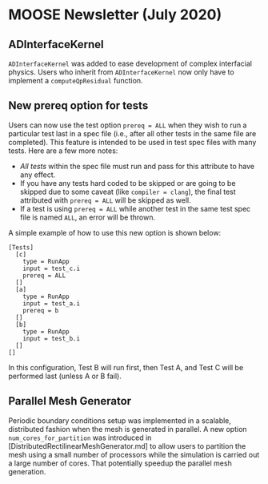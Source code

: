 # MOOSE Newsletter (July 2020)

## ADInterfaceKernel

`ADInterfaceKernel` was added to ease development of complex interfacial
physics. Users who inherit from `ADInterfaceKernel` now only have to implement a
`computeQpResidual` function.

## New prereq option for tests

Users can now use the test option `prereq = ALL` when they wish to run a
particular test last in a spec file (i.e., after all other tests in the same
file are completed). This feature is intended to be used in test spec files with
many tests. Here are a few more notes:

- *All tests* within the spec file must run and pass for this
  attribute to have any effect.
- If you have any tests hard coded to be skipped or are going to be skipped due
  to some caveat (like `compiler = clang`), the final test attributed with
  `prereq = ALL` will be skipped as well.
- If a test is using `prereq = ALL` while another test in the same test spec
  file is named `ALL`, an error will be thrown.

A simple example of how to use this new option is shown below:

```
[Tests]
  [c]
    type = RunApp
    input = test_c.i
    prereq = ALL
  []
  [a]
    type = RunApp
    input = test_a.i
    prereq = b
  []
  [b]
    type = RunApp
    input = test_b.i
  []
[]
```

In this configuration, Test B will run first, then Test A, and Test C will be
performed last (unless A or B fail).

## Parallel Mesh Generator

Periodic boundary conditions setup was implemented in a scalable, distributed
fashion when the mesh is generated in parallel. A new option `num_cores_for_partition`
was introduced in [DistributedRectilinearMeshGenerator.md] to allow users to partition
the mesh using a small number of processors while the simulation is carried out a
large number of cores. That potentially speedup the parallel mesh generation.
